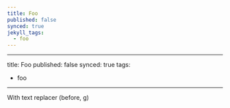 ```yaml
---
title: Foo
published: false
synced: true
jekyll_tags:
  - foo
---
```

---
title: Foo
published: false
synced: true
tags:
  - foo
---
With text replacer (before, g)
